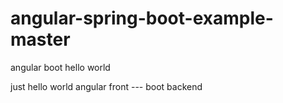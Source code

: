 # angular-spring-boot-example-master
angular boot hello world


just hello world angular front --- boot backend
